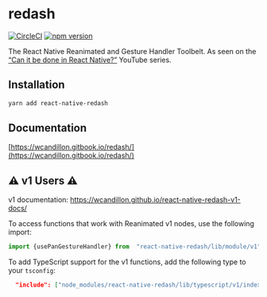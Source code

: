 # redash

[![CircleCI](https://circleci.com/gh/wcandillon/react-native-redash.svg?style=svg)](https://circleci.com/gh/wcandillon/react-native-redash)
[![npm version](https://badge.fury.io/js/react-native-redash.svg)](https://badge.fury.io/js/react-native-redash)

The React Native Reanimated and Gesture Handler Toolbelt. As seen on the [“Can it be done in React Native?”](http://youtube.com/user/wcandill) YouTube series.

## Installation

```sh
yarn add react-native-redash
```

## Documentation

[https://wcandillon.gitbook.io/redash/](https://wcandillon.gitbook.io/redash/)

## ⚠️ v1 Users ⚠️

v1 documentation: https://wcandillon.github.io/react-native-redash-v1-docs/

To access functions that work with Reanimated v1 nodes, use the following import:

```ts
import {usePanGestureHandler} from  "react-native-redash/lib/module/v1";
```

To add TypeScript support for the v1 functions, add the following type to your `tsconfig`:

```json
  "include": ["node_modules/react-native-redash/lib/typescript/v1/index.d.ts"]
```
